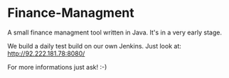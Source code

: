 Finance-Managment
================

A small finance managment tool written in Java. It's in a very early stage.

We build a daily test build on our own Jenkins. Just look at:
http://92.222.181.78:8080/

For more informations just ask! :-)
